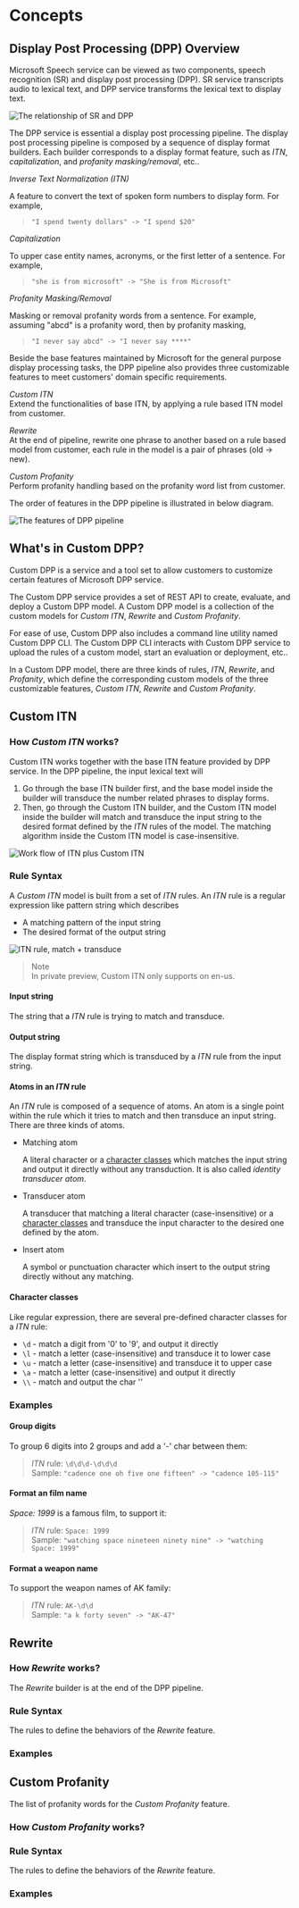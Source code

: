 # Concepts

## Display Post Processing (DPP) Overview

Microsoft Speech service can be viewed as two components, speech recognition (SR) and display post processing (DPP). SR service transcripts audio to lexical text, and DPP service transforms the lexical text to display text.

![The relationship of SR and DPP](SRDPP.png)

The DPP service is essential a display post processing pipeline. The display post processing pipeline is composed by a sequence of display format builders. Each builder corresponds to a display format feature, such as *ITN*, *capitalization*, and *profanity masking/removal*, etc..

*Inverse Text Normalization (ITN)*  

A feature to convert the text of spoken form numbers to display form. For example, 
> `"I spend twenty dollars" -> "I spend $20"`

*Capitalization*  

To upper case entity names, acronyms, or the first letter of a sentence. For example, 
> `"she is from microsoft" -> "She is from Microsoft"`

*Profanity Masking/Removal*  

Masking or removal profanity words from a sentence. For example, assuming "abcd" is a profanity word, then by profanity masking, 

> `"I never say abcd" -> "I never say ****"`

Beside the base features maintained by Microsoft for the general purpose display processing tasks, the DPP pipeline also provides three customizable features to meet customers' domain specific requirements.

*Custom ITN*   
Extend the functionalities of base ITN, by applying a rule based ITN model from customer.

*Rewrite*  
At the end of pipeline, rewrite one phrase to another based on a rule based model from customer, each rule in the model is a pair of phrases (old -> new).

*Custom Profanity*  
Perform profanity handling based on the profanity word list from customer.

The order of features in the DPP pipeline is illustrated in below diagram.

![The features of DPP pipeline](PIPELINE.png)

## What's in Custom DPP?

Custom DPP is a service and a tool set to allow customers to customize certain features of Microsoft DPP service.

The Custom DPP service provides a set of REST API to create, evaluate, and deploy a Custom DPP model. A Custom DPP model is a collection of the custom models for *Custom ITN*, *Rewrite* and *Custom Profanity*.

For ease of use, Custom DPP also includes a command line utility named Custom DPP CLI. The Custom DPP CLI interacts with Custom DPP service to upload the rules of a custom model, start an evaluation or deployment, etc..

In a Custom DPP model, there are three kinds of rules, *ITN*, *Rewrite*, and *Profanity*, which define the corresponding custom models of the three customizable features, *Custom ITN*, *Rewrite* and *Custom Profanity*.


## Custom ITN

### How *Custom ITN* works?

Custom ITN works together with the base ITN feature provided by DPP service. In the DPP pipeline, the input lexical text will
1. Go through the base ITN builder first, and the base model inside the builder will transduce the number related phrases to display forms. 
2. Then, go through the Custom ITN builder, and the Custom ITN model inside the builder will match and transduce the input string to the desired format defined by the *ITN* rules of the model. The matching algorithm inside the Custom ITN model is case-insensitive.

![Work flow of ITN plus Custom ITN](ITNCUSTOMITN.png)

### Rule Syntax

A *Custom ITN* model is built from a set of *ITN* rules. An *ITN* rule is a regular expression like pattern string which describes 

- A matching pattern of the input string
- The desired format of the output string

![ITN rule, match + transduce](ITNRULE.png)

> Note <br/>
In private preview, Custom ITN only supports on en-us.

#### Input string

The string that a *ITN* rule is trying to match and transduce.

#### Output string

The display format string which is transduced by a *ITN* rule from the input string.

#### Atoms in an *ITN* rule

An *ITN* rule is composed of a sequence of atoms. An atom is a single point within the rule which it tries to match and then transduce an input string. There are three kinds of atoms. 

- Matching atom
  
  A literal character or a [character classes](CONCEPTS.md#character-classes) which matches the input string and output it directly without any transduction. It is also called *identity transducer atom*.

- Transducer atom
  
  A transducer that matching a literal character (case-insensitive) or a [character classes](CONCEPTS.md#character-classes) and transduce the input character to the desired one defined by the atom.

- Insert atom
  
  A symbol or punctuation character which insert to the output string directly without any matching.

#### Character classes

Like regular expression, there are several pre-defined character classes for a *ITN* rule:

* `\d` - match a digit from '0' to '9', and output it directly
* `\l` - match a letter (case-insensitive) and transduce it to lower case
* `\u` - match a letter (case-insensitive) and transduce it to upper case
* `\a` - match a letter (case-insensitive) and output it directly
* `\\` - match and output the char '\'

### Examples

#### Group digits

To group 6 digits into 2 groups and add a '-' char between them:

> *ITN* rule: `\d\d\d-\d\d\d` <br/>
Sample: `"cadence one oh five one fifteen" -> "cadence 105-115"`

#### Format an film name

*Space: 1999* is a famous film, to support it:

> *ITN* rule: `Space: 1999` <br/>
Sample: `"watching space nineteen ninety nine" -> "watching Space: 1999"`

#### Format a weapon name

To support the weapon names of AK family:

> *ITN* rule: `AK-\d\d` <br/>
Sample: `"a k forty seven" -> "AK-47"`


## Rewrite

### How *Rewrite* works?

The *Rewrite* builder is at the end of the DPP pipeline.

### Rule Syntax

The rules to define the behaviors of the *Rewrite* feature.

### Examples

## Custom Profanity

The list of profanity words for the *Custom Profanity* feature.

### How *Custom Profanity* works?

### Rule Syntax

The rules to define the behaviors of the *Rewrite* feature.

### Examples